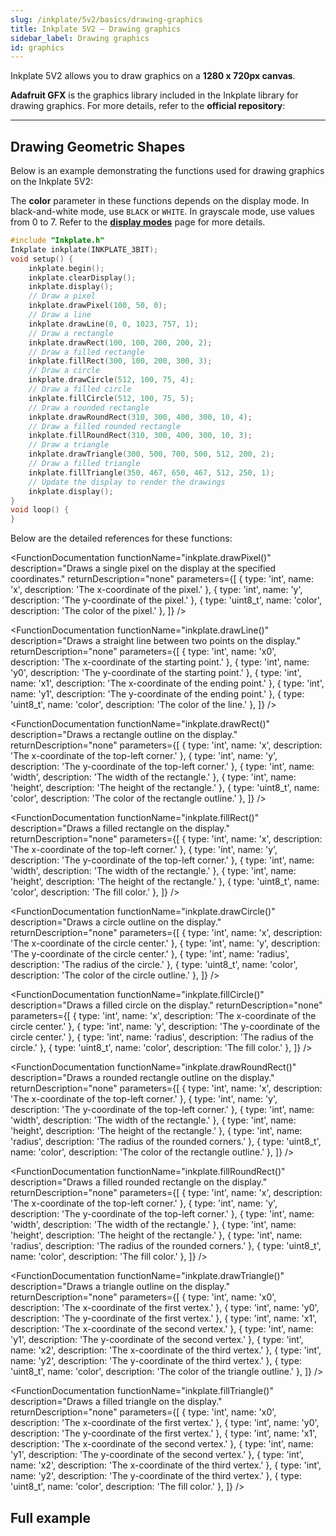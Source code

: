 ```yaml
---  
slug: /inkplate/5v2/basics/drawing-graphics  
title: Inkplate 5V2 – Drawing graphics
sidebar_label: Drawing graphics
id: graphics  
---  
```

Inkplate 5V2 allows you to draw graphics on a **1280 x 720px canvas**.

<InfoBox>**Adafruit GFX** is the graphics library included in the Inkplate library for drawing graphics. For more details, refer to the **official repository**:<QuickLink title="Adafruit GFX Library" 
  description="The core graphics library for Inkplate library, created by Adafruit."
  url="https://github.com/adafruit/Adafruit-GFX-Library" 
/></InfoBox>

---

## Drawing Geometric Shapes

Below is an example demonstrating the functions used for drawing graphics on the Inkplate 5V2:

<InfoBox>The **color** parameter in these functions depends on the display mode. In black-and-white mode, use `BLACK` or `WHITE`. In grayscale mode, use values from 0 to 7. Refer to the [**display modes**](/inkplate/5v2/basics/basic-display-modes/) page for more details.</InfoBox>

```cpp
#include "Inkplate.h"
Inkplate inkplate(INKPLATE_3BIT);
void setup() {
    inkplate.begin();
    inkplate.clearDisplay();
    inkplate.display();
    // Draw a pixel
    inkplate.drawPixel(100, 50, 0);
    // Draw a line
    inkplate.drawLine(0, 0, 1023, 757, 1);
    // Draw a rectangle
    inkplate.drawRect(100, 100, 200, 200, 2);
    // Draw a filled rectangle
    inkplate.fillRect(300, 100, 200, 300, 3);
    // Draw a circle
    inkplate.drawCircle(512, 100, 75, 4);
    // Draw a filled circle
    inkplate.fillCircle(512, 100, 75, 5);
    // Draw a rounded rectangle
    inkplate.drawRoundRect(310, 300, 400, 300, 10, 4);
    // Draw a filled rounded rectangle
    inkplate.fillRoundRect(310, 300, 400, 300, 10, 3);
    // Draw a triangle
    inkplate.drawTriangle(300, 500, 700, 500, 512, 200, 2);
    // Draw a filled triangle
    inkplate.fillTriangle(350, 467, 650, 467, 512, 250, 1);
    // Update the display to render the drawings
    inkplate.display();
}
void loop() {
}
```

<CenteredImage src="/img/5v2/drawing_graphics.png" alt="Expected output on Inkplate display" caption="Expected output on Inkplate display." width="750px" />

Below are the detailed references for these functions:

<FunctionDocumentation
  functionName="inkplate.drawPixel()"
  description="Draws a single pixel on the display at the specified coordinates."
  returnDescription="none"
  parameters={[ 
    { type: 'int', name: 'x', description: 'The x-coordinate of the pixel.' },
    { type: 'int', name: 'y', description: 'The y-coordinate of the pixel.' },
    { type: 'uint8_t', name: 'color', description: 'The color of the pixel.' },
  ]}
/>

<FunctionDocumentation
  functionName="inkplate.drawLine()"
  description="Draws a straight line between two points on the display."
  returnDescription="none"
  parameters={[
    { type: 'int', name: 'x0', description: 'The x-coordinate of the starting point.' },
    { type: 'int', name: 'y0', description: 'The y-coordinate of the starting point.' },
    { type: 'int', name: 'x1', description: 'The x-coordinate of the ending point.' },
    { type: 'int', name: 'y1', description: 'The y-coordinate of the ending point.' },
    { type: 'uint8_t', name: 'color', description: 'The color of the line.' },
  ]}
/>

<FunctionDocumentation
  functionName="inkplate.drawRect()"
  description="Draws a rectangle outline on the display."
  returnDescription="none"
  parameters={[
    { type: 'int', name: 'x', description: 'The x-coordinate of the top-left corner.' },
    { type: 'int', name: 'y', description: 'The y-coordinate of the top-left corner.' },
    { type: 'int', name: 'width', description: 'The width of the rectangle.' },
    { type: 'int', name: 'height', description: 'The height of the rectangle.' },
    { type: 'uint8_t', name: 'color', description: 'The color of the rectangle outline.' },
  ]}
/>

<FunctionDocumentation
  functionName="inkplate.fillRect()"
  description="Draws a filled rectangle on the display."
  returnDescription="none"
  parameters={[
    { type: 'int', name: 'x', description: 'The x-coordinate of the top-left corner.' },
    { type: 'int', name: 'y', description: 'The y-coordinate of the top-left corner.' },
    { type: 'int', name: 'width', description: 'The width of the rectangle.' },
    { type: 'int', name: 'height', description: 'The height of the rectangle.' },
    { type: 'uint8_t', name: 'color', description: 'The fill color.' },
  ]}
/>

<FunctionDocumentation
  functionName="inkplate.drawCircle()"
  description="Draws a circle outline on the display."
  returnDescription="none"
  parameters={[
    { type: 'int', name: 'x', description: 'The x-coordinate of the circle center.' },
    { type: 'int', name: 'y', description: 'The y-coordinate of the circle center.' },
    { type: 'int', name: 'radius', description: 'The radius of the circle.' },
    { type: 'uint8_t', name: 'color', description: 'The color of the circle outline.' },
  ]}
/>

<FunctionDocumentation
  functionName="inkplate.fillCircle()"
  description="Draws a filled circle on the display."
  returnDescription="none"
  parameters={[
    { type: 'int', name: 'x', description: 'The x-coordinate of the circle center.' },
    { type: 'int', name: 'y', description: 'The y-coordinate of the circle center.' },
    { type: 'int', name: 'radius', description: 'The radius of the circle.' },
    { type: 'uint8_t', name: 'color', description: 'The fill color.' },
  ]}
/>

<FunctionDocumentation
  functionName="inkplate.drawRoundRect()"
  description="Draws a rounded rectangle outline on the display."
  returnDescription="none"
  parameters={[
    { type: 'int', name: 'x', description: 'The x-coordinate of the top-left corner.' },
    { type: 'int', name: 'y', description: 'The y-coordinate of the top-left corner.' },
    { type: 'int', name: 'width', description: 'The width of the rectangle.' },
    { type: 'int', name: 'height', description: 'The height of the rectangle.' },
    { type: 'int', name: 'radius', description: 'The radius of the rounded corners.' },
    { type: 'uint8_t', name: 'color', description: 'The color of the rectangle outline.' },
  ]}
/>

<FunctionDocumentation
  functionName="inkplate.fillRoundRect()"
  description="Draws a filled rounded rectangle on the display."
  returnDescription="none"
  parameters={[
    { type: 'int', name: 'x', description: 'The x-coordinate of the top-left corner.' },
    { type: 'int', name: 'y', description: 'The y-coordinate of the top-left corner.' },
    { type: 'int', name: 'width', description: 'The width of the rectangle.' },
    { type: 'int', name: 'height', description: 'The height of the rectangle.' },
    { type: 'int', name: 'radius', description: 'The radius of the rounded corners.' },
    { type: 'uint8_t', name: 'color', description: 'The fill color.' },
  ]}
/>

<FunctionDocumentation
  functionName="inkplate.drawTriangle()"
  description="Draws a triangle outline on the display."
  returnDescription="none"
  parameters={[
    { type: 'int', name: 'x0', description: 'The x-coordinate of the first vertex.' },
    { type: 'int', name: 'y0', description: 'The y-coordinate of the first vertex.' },
    { type: 'int', name: 'x1', description: 'The x-coordinate of the second vertex.' },
    { type: 'int', name: 'y1', description: 'The y-coordinate of the second vertex.' },
    { type: 'int', name: 'x2', description: 'The x-coordinate of the third vertex.' },
    { type: 'int', name: 'y2', description: 'The y-coordinate of the third vertex.' },
    { type: 'uint8_t', name: 'color', description: 'The color of the triangle outline.' },
  ]}
/>

<FunctionDocumentation
  functionName="inkplate.fillTriangle()"
  description="Draws a filled triangle on the display."
  returnDescription="none"
  parameters={[
    { type: 'int', name: 'x0', description: 'The x-coordinate of the first vertex.' },
    { type: 'int', name: 'y0', description: 'The y-coordinate of the first vertex.' },
    { type: 'int', name: 'x1', description: 'The x-coordinate of the second vertex.' },
    { type: 'int', name: 'y1', description: 'The y-coordinate of the second vertex.' },
    { type: 'int', name: 'x2', description: 'The x-coordinate of the third vertex.' },
    { type: 'int', name: 'y2', description: 'The y-coordinate of the third vertex.' },
    { type: 'uint8_t', name: 'color', description: 'The fill color.' },
  ]}
/>

## Full example

<QuickLink 
  title="Inkplate5V2_Black_And_White.ino" 
  description="Full example using a black-and-white display mode on Inkplate 5V2." 
  url="https://github.com/SolderedElectronics/Inkplate-Arduino-library/blob/master/examples/Inkplate5V2/Basic/Inkplate5V2_Black_And_White/Inkplate5V2_Black_And_White.ino" 
/>

<QuickLink 
  title="Inkplate5V2_Grayscale.ino" 
  description="Full example using grayscale display mode on Inkplate 5V2." 
  url="https://github.com/SolderedElectronics/Inkplate-Arduino-library/tree/master/examples/Inkplate5V2/Basic/Inkplate5V2_Grayscale" 
/>